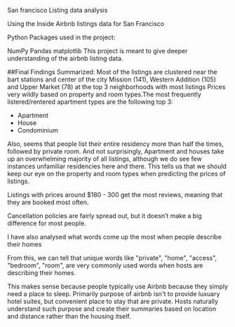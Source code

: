San francisco Listing data analysis

Using the Inside Airbnb listings data for San Francisco

Python Packages used in the project:

NumPy
Pandas
matplotlib
This project is meant to give deeper understanding of the airbnb listing data.

##Final Findings Summarized:
Most of the listings are clustered near the bart stations and center of the city
Mission (141), Western Addition (105) and Upper Market (78) at the top 3 neighborhoods with most listings
Prices very wildly based on property and room types.The most frequently listered/rentered apartment types are the following top 3:

- Apartment
- House
- Condominium

Also, seems that people list their entire residency more than half the times, followed by private room. And not surprisingly, Apartment and houses take up an overwhelming majority of all listings, although we do see few instances unfamiliar residencies here and there. This tells us that we should keep our eye on the property and room types when predicting the prices of listings.

Listings with prices around $180 - 300 get the most reviews, meaning that they are booked most often.

Cancellation policies are fairly spread out, but it doesn’t make a big difference for most people.

I have also analysed what words come up the most when people describe their homes

From this, we can tell that unique words like "private", "home", "access", "bedroom", "room",  are very commonly used words when hosts are describing their homes.

This makes sense because people typically use Airbnb because they simply need a place to sleep. Primarily purpose of airbnb isn't to provide luxuary hotel suites, but convenient place to stay that are private. Hosts naturally understand such purpose and create their summaries based on location and distance rather than the housing itself.
